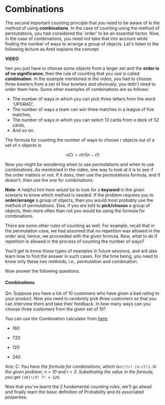 # Combinations

The second important counting principle that you need to be aware of is the method of using **combinations**. In the case of counting using the method of permutations, you had considered the 'order' to be an essential factor. Now, in the case of combinations, you need not take that into account while finding the number of ways to arrange a group of objects. Let's listen to the following lecture as Amit explains the concept.

**VIDEO**

hen you just have to choose some objects from a larger set and the **order is of no significance**, then the rule of counting that you use is called **combination**. In the example mentioned in the video, you had to choose three bowlers from a set of four bowlers and obviously, you didn't need to order them here. Some other examples of combinations are as follows:

- The number of ways in which you can pick three letters from the word 'UPGRAD',
- The number of ways a team can win three matches in a league of five matches,
- The number of ways in which you can select 13 cards from a deck of 52 cards,
- And so on.

The formula for counting the number of ways to choose r objects out of a set of n objects is

```math
nCr=n!r!(n−r)!
```

Now you might be wondering when to use permutations and when to use combinations. As mentioned in the video, one way to look at it is to see if the order matters or not. If it does, then use the permutations formula, and if doesn't, then use the one for combinations.

**Note**: A helpful hint here would be to look for a **keyword** in the given scenario to know which method is needed. If the problem requires you to **order/arrange** a group of objects, then you would most probably use the method of permutations. Else, if you are told to **pick/choose** a group of objects, then more often than not you would be using the formula for combinations.

There are some other rules of counting as well. For example, recall that in the permutation case, we had assumed that no repetition was allowed in the order and, hence, we proceeded with the given formula. Now, what to do if repetition is allowed in the process of counting the number of ways?

You'll get to know those types of examples in future sessions, and will also learn how to find the answer in such cases. For the time being, you need to know only these two methods, i.e., permutation and combination.

Now answer the following questions.

#### Combinations

Qn: Suppose you have a list of 10 customers who have given a bad rating to your product. Now you need to randomly pick three customers so that you can interview them and take their feedback. In how many ways can you choose three customers from the given set of 10?

You can use the Combination calculator from [here](https://stattrek.com/online-calculator/combinations-permutations.aspx).

- 160

- 720

- 120

- 240

Ans: C. *You have the formula for combinations, which is`n!/(r! (n-r)!)`. In the given problem, n = 10 and r = 3.  Substituting the value in the formula, you get `(10)!/3! 7! = 120`.*

Now that you've learnt the 2 fundamental counting rules, we'll go ahead and finally learn the basic definition of Probability and its associated properties.
